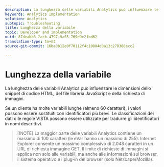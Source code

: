 ```yaml
---
description: La lunghezza delle variabili Analytics può influenzare le dimensioni dello snippet di codice HTML, del file libreria JavaScript e della richiesta di immagini.
keywords: Analytics Implementation
solution: Analytics
subtopic: Troubleshooting
title: Lunghezza della variabile
topic: Developer and implementation
uuid: 87deabb3-2acb-4797-9a65-769d9e2fbd62
translation-type: tm+mt
source-git-commit: 16ba0b12e0f70112f4c10804d0a13c278388ecc2

---
```



# Lunghezza della variabile

La lunghezza delle variabili Analytics può influenzare le dimensioni dello snippet di codice HTML, del file libreria JavaScript e della richiesta di immagini.

Se un cliente ha molte variabili lunghe (almeno 60 caratteri), i valori possono essere sostituiti con identificatori più brevi. Le classificazioni dei dati o le regole VISTA possono essere utilizzate per tradurre gli identificatori in nomi descrittivi.

> [!NOTE] La maggior parte delle variabili Analytics contiene un massimo di 100 caratteri (le eVar hanno un massimo di 255). Internet Explorer consente un massimo complessivo di 2.048 caratteri in un URL di richiesta immagine GET. Il limite di richieste di immagini si applica non solo alle variabili, ma anche alle informazioni sul browser, il sistema operativo e i plug-in del browser (solo Netscape/Mozilla).

